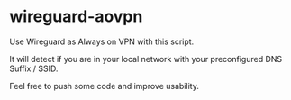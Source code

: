 # wireguard-aovpn
Use Wireguard as Always on VPN with this script.

It will detect if you are in your local network with your preconfigured DNS Suffix / SSID.

Feel free to push some code and improve usability.
